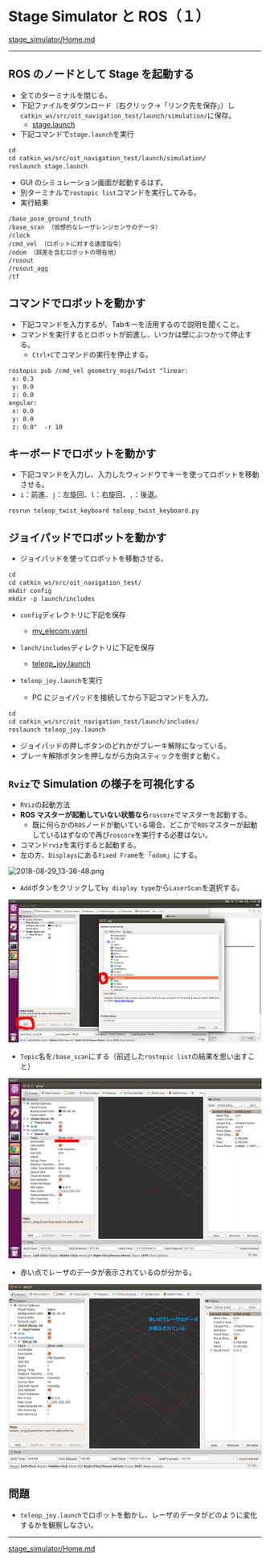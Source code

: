 # Stage Simulator と ROS（１）

[stage_simulator/Home.md](Home.md)

---

## ROS のノードとして Stage を起動する

* 全てのターミナルを閉じる。
* 下記ファイルをダウンロード（右クリック->「リンク先を保存」）し`catkin_ws/src/oit_navigation_test/launch/simulation/`に保存。
  * [stage.launch](./stage_simulator_and_ros/stage.launch)
* 下記コマンドで`stage.launch`を実行

```shell
cd
cd catkin_ws/src/oit_navigation_test/launch/simulation/
roslaunch stage.launch
```

* GUI のシミュレーション画面が起動するはず。
* 別ターミナルで`rostopic list`コマンドを実行してみる。
* 実行結果

```shell
/base_pose_ground_truth
/base_scan （仮想的なレーザレンジセンサのデータ）
/clock
/cmd_vel （ロボットに対する速度指令）
/odom （誤差を含むロボットの現在地）
/rosout
/rosout_agg
/tf
```

## コマンドでロボットを動かす

* 下記コマンドを入力するが、Tabキーを活用するので説明を聞くこと。
* コマンドを実行するとロボットが前進し、いつかは壁にぶつかって停止する。
  * `Ctrl+C`でコマンドの実行を停止する。

```shell
rostopic pub /cmd_vel geometry_msgs/Twist "linear:
 x: 0.3
 y: 0.0
 z: 0.0
angular:
 x: 0.0
 y: 0.0
 z: 0.0"  -r 10
```

## キーボードでロボットを動かす

* 下記コマンドを入力し、入力したウィンドウでキーを使ってロボットを移動させる。
* `i`：前進、`j`：左旋回、`l`：右旋回、`,`：後退。

```shell
rosrun teleop_twist_keyboard teleop_twist_keyboard.py
```

## ジョイパッドでロボットを動かす

* ジョイパッドを使ってロボットを移動させる。

```shell
cd
cd catkin_ws/src/oit_navigation_test/
mkdir config
mkdir -p launch/includes
```

* `config`ディレクトリに下記を保存
  * [my_elecom.yaml](./stage_simulator_and_ros/my_elecom.yaml)

* `lanch/includes`ディレクトリに下記を保存
  * [teleop_joy.launch](./stage_simulator_and_ros/teleop_joy.launch)

* `teleop_joy.launch`を実行
  * PC にジョイパッドを接続してから下記コマンドを入力。

```shell
cd
cd catkin_ws/src/oit_navigation_test/launch/includes/
roslaunch teleop_joy.launch
```

* ジョイパッドの押しボタンのどれかがブレーキ解除になっている。
* ブレーキ解除ボタンを押しながら方向スティックを倒すと動く。

## `Rviz`で Simulation の様子を可視化する

* `RViz`の起動方法
* **ROS マスターが起動していない状態なら**`roscore`でマスターを起動する。
  * 既に何らかの`ROS`ノードが動いている場合、どこかで`ROS`マスターが起動しているはずなので再び`roscore`を実行する必要はない。
* コマンド`rviz`を実行すると起動する。
* 左の方、`Displays`にある`Fixed Frame`を「`odom`」にする。

![2018-08-29_13-36-48.png](2018-08-29%2013-36-48.png)

* `Add`ボタンをクリックして`by display type`から`LaserScan`を選択する。

![2017-12-18_14-00-25.png](2017-12-18_14-00-25.png)

* `Topic`名を`/base_scan`にする（前述した`rostopic list`の結果を思い出すこと）

![2017-12-18_14-06-26.png](2017-12-18_14-06-26.png)

* 赤い点でレーザのデータが表示されているのが分かる。

![2018-08-29_13-38-47.png](2018-08-29_13-38-47.png)

## 問題

* `teleop_joy.launch`でロボットを動かし、レーザのデータがどのように変化するかを観察しなさい。

---

[stage_simulator/Home.md](Home.md)

